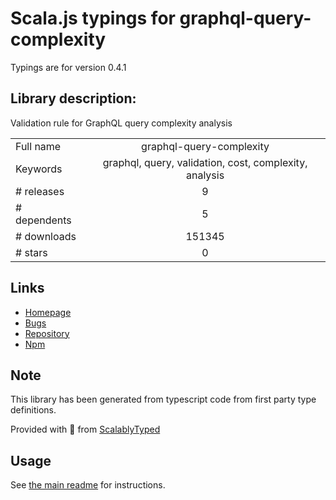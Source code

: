 
# Scala.js typings for graphql-query-complexity

Typings are for version 0.4.1

## Library description:
Validation rule for GraphQL query complexity analysis

|                    |                 |
| ------------------ | :-------------: |
| Full name          | graphql-query-complexity |
| Keywords           | graphql, query, validation, cost, complexity, analysis |
| # releases         | 9 |
| # dependents       | 5 |
| # downloads        | 151345 |
| # stars            | 0 |

## Links
- [Homepage](https://github.com/slicknode/graphql-query-complexity#readme)
- [Bugs](https://github.com/slicknode/graphql-query-complexity/issues)
- [Repository](https://github.com/slicknode/graphql-query-complexity)
- [Npm](https://www.npmjs.com/package/graphql-query-complexity)
    


## Note
This library has been generated from typescript code from first party type definitions.

Provided with :purple_heart: from [ScalablyTyped](https://github.com/oyvindberg/ScalablyTyped)

## Usage
See [the main readme](../../readme.md) for instructions.


